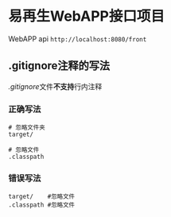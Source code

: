 # 易再生WebAPP接口项目
WebAPP api
```http://localhost:8080/front```

## .gitignore注释的写法
*.gitignore*文件**不支持**行内注释

### 正确写法
```
# 忽略文件夹
target/

# 忽略文件
.classpath
```
### 错误写法
```
target/    #忽略文件
.classpath #忽略文件
```